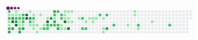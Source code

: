 
<svg viewBox="-16 -32 880 192" width="880" height="192" xmlns="http://www.w3.org/2000/svg"><desc>Generated with https://github.com/Platane/snk</desc><style>@keyframes c0{55.7%{fill:var(--c2)}55.72%,to{fill:var(--ce)}}@keyframes c1{.92%{fill:var(--c1)}.94%,to{fill:var(--ce)}}@keyframes c2{56.17%{fill:var(--c2)}56.19%,to{fill:var(--ce)}}@keyframes c3{38.22%{fill:var(--c1)}38.24%,to{fill:var(--ce)}}@keyframes c4{38.45%{fill:var(--c1)}38.47%,to{fill:var(--ce)}}@keyframes c5{56.87%{fill:var(--c2)}56.89%,to{fill:var(--ce)}}@keyframes c6{86.94%{fill:var(--c3)}86.96%,to{fill:var(--ce)}}@keyframes c7{1.16%{fill:var(--c1)}1.18%,to{fill:var(--ce)}}@keyframes c8{85.3%{fill:var(--c3)}85.32%,to{fill:var(--ce)}}@keyframes c9{89.27%{fill:var(--c4)}89.29%,to{fill:var(--ce)}}@keyframes ca{86.47%{fill:var(--c3)}86.49%,to{fill:var(--ce)}}@keyframes cb{2.09%{fill:var(--c1)}2.11%,to{fill:var(--ce)}}@keyframes cc{1.39%{fill:var(--c1)}1.41%,to{fill:var(--ce)}}@keyframes cd{54.77%{fill:var(--c2)}54.79%,to{fill:var(--ce)}}@keyframes ce{84.84%{fill:var(--c3)}84.86%,to{fill:var(--ce)}}@keyframes cf{88.8%{fill:var(--c4)}88.82%,to{fill:var(--ce)}}@keyframes cg{1.62%{fill:var(--c1)}1.64%,to{fill:var(--ce)}}@keyframes ch{54.54%{fill:var(--c2)}54.56%,to{fill:var(--ce)}}@keyframes ci{42.18%{fill:var(--c1)}42.2%,to{fill:var(--ce)}}@keyframes cj{41.95%{fill:var(--c1)}41.97%,to{fill:var(--ce)}}@keyframes ck{58.96%{fill:var(--c2)}58.98%,to{fill:var(--ce)}}@keyframes cl{87.64%{fill:var(--c3)}87.66%,to{fill:var(--ce)}}@keyframes cm{54.07%{fill:var(--c2)}54.09%,to{fill:var(--ce)}}@keyframes cn{53.84%{fill:var(--c2)}53.86%,to{fill:var(--ce)}}@keyframes co{42.41%{fill:var(--c2)}42.43%,to{fill:var(--ce)}}@keyframes cp{41.71%{fill:var(--c1)}41.73%,to{fill:var(--ce)}}@keyframes cq{88.1%{fill:var(--c3)}88.12%,to{fill:var(--ce)}}@keyframes cr{90.67%{fill:var(--c4)}90.69%,to{fill:var(--ce)}}@keyframes cs{90.43%{fill:var(--c4)}90.45%,to{fill:var(--ce)}}@keyframes ct{3.49%{fill:var(--c1)}3.51%,to{fill:var(--ce)}}@keyframes cu{83.67%{fill:var(--c3)}83.69%,to{fill:var(--ce)}}@keyframes cv{53.14%{fill:var(--c2)}53.16%,to{fill:var(--ce)}}@keyframes cw{8.61%{fill:var(--c1)}8.63%,to{fill:var(--ce)}}@keyframes cx{3.95%{fill:var(--c1)}3.97%,to{fill:var(--ce)}}@keyframes cy{52.67%{fill:var(--c2)}52.69%,to{fill:var(--ce)}}@keyframes cz{6.75%{fill:var(--c1)}6.77%,to{fill:var(--ce)}}@keyframes c10{6.52%{fill:var(--c1)}6.54%,to{fill:var(--ce)}}@keyframes c11{8.15%{fill:var(--c1)}8.17%,to{fill:var(--ce)}}@keyframes c12{6.28%{fill:var(--c1)}6.3%,to{fill:var(--ce)}}@keyframes c13{9.55%{fill:var(--c1)}9.57%,to{fill:var(--ce)}}@keyframes c14{4.42%{fill:var(--c1)}4.44%,to{fill:var(--ce)}}@keyframes c15{7.68%{fill:var(--c1)}7.7%,to{fill:var(--ce)}}@keyframes c16{5.82%{fill:var(--c1)}5.84%,to{fill:var(--ce)}}@keyframes c17{51.27%{fill:var(--c2)}51.29%,to{fill:var(--ce)}}@keyframes c18{5.12%{fill:var(--c1)}5.14%,to{fill:var(--ce)}}@keyframes c19{92.53%{fill:var(--c4)}92.55%,to{fill:var(--ce)}}@keyframes c1a{50.81%{fill:var(--c2)}50.83%,to{fill:var(--ce)}}@keyframes c1b{51.04%{fill:var(--c2)}51.06%,to{fill:var(--ce)}}@keyframes c1c{80.88%{fill:var(--c3)}80.9%,to{fill:var(--ce)}}@keyframes c1d{50.57%{fill:var(--c2)}50.59%,to{fill:var(--ce)}}@keyframes c1e{81.58%{fill:var(--c3)}81.6%,to{fill:var(--ce)}}@keyframes c1f{47.31%{fill:var(--c2)}47.33%,to{fill:var(--ce)}}@keyframes c1g{47.08%{fill:var(--c1)}47.1%,to{fill:var(--ce)}}@keyframes c1h{80.41%{fill:var(--c3)}80.43%,to{fill:var(--ce)}}@keyframes c1i{50.34%{fill:var(--c2)}50.36%,to{fill:var(--ce)}}@keyframes c1j{48.71%{fill:var(--c2)}48.73%,to{fill:var(--ce)}}@keyframes c1k{50.11%{fill:var(--c2)}50.13%,to{fill:var(--ce)}}@keyframes c1l{79.71%{fill:var(--c3)}79.73%,to{fill:var(--ce)}}@keyframes c1m{47.78%{fill:var(--c2)}47.8%,to{fill:var(--ce)}}@keyframes c1n{48.01%{fill:var(--c2)}48.03%,to{fill:var(--ce)}}@keyframes c1o{12.11%{fill:var(--c1)}12.13%,to{fill:var(--ce)}}@keyframes c1p{11.41%{fill:var(--c1)}11.43%,to{fill:var(--ce)}}@keyframes c1q{14.68%{fill:var(--c1)}14.7%,to{fill:var(--ce)}}@keyframes c1r{14.44%{fill:var(--c1)}14.46%,to{fill:var(--ce)}}@keyframes c1s{14.21%{fill:var(--c1)}14.23%,to{fill:var(--ce)}}@keyframes c1t{93.7%{fill:var(--c4)}93.72%,to{fill:var(--ce)}}@keyframes c1u{11.65%{fill:var(--c1)}11.67%,to{fill:var(--ce)}}@keyframes c1v{14.91%{fill:var(--c1)}14.93%,to{fill:var(--ce)}}@keyframes c1w{13.98%{fill:var(--c1)}14%,to{fill:var(--ce)}}@keyframes c1x{13.28%{fill:var(--c1)}13.3%,to{fill:var(--ce)}}@keyframes c1y{94.4%{fill:var(--c4)}94.42%,to{fill:var(--ce)}}@keyframes c1z{15.14%{fill:var(--c1)}15.16%,to{fill:var(--ce)}}@keyframes c20{13.51%{fill:var(--c1)}13.53%,to{fill:var(--ce)}}@keyframes c21{16.07%{fill:var(--c1)}16.09%,to{fill:var(--ce)}}@keyframes c22{64.79%{fill:var(--c2)}64.81%,to{fill:var(--ce)}}@keyframes c23{63.63%{fill:var(--c2)}63.65%,to{fill:var(--ce)}}@keyframes c24{16.77%{fill:var(--c1)}16.79%,to{fill:var(--ce)}}@keyframes c25{63.86%{fill:var(--c2)}63.88%,to{fill:var(--ce)}}@keyframes c26{20.97%{fill:var(--c1)}20.99%,to{fill:var(--ce)}}@keyframes c27{17.47%{fill:var(--c1)}17.49%,to{fill:var(--ce)}}@keyframes c28{17.24%{fill:var(--c1)}17.26%,to{fill:var(--ce)}}@keyframes c29{17.71%{fill:var(--c1)}17.73%,to{fill:var(--ce)}}@keyframes c2a{66.19%{fill:var(--c2)}66.21%,to{fill:var(--ce)}}@keyframes c2b{18.17%{fill:var(--c1)}18.19%,to{fill:var(--ce)}}@keyframes c2c{18.87%{fill:var(--c1)}18.89%,to{fill:var(--ce)}}@keyframes c2d{19.1%{fill:var(--c1)}19.12%,to{fill:var(--ce)}}@keyframes c2e{66.66%{fill:var(--c2)}66.68%,to{fill:var(--ce)}}@keyframes c2f{75.98%{fill:var(--c3)}76%,to{fill:var(--ce)}}@keyframes c2g{67.82%{fill:var(--c2)}67.84%,to{fill:var(--ce)}}@keyframes c2h{24%{fill:var(--c1)}24.02%,to{fill:var(--ce)}}@keyframes c2i{28.2%{fill:var(--c1)}28.22%,to{fill:var(--ce)}}@keyframes c2j{27.96%{fill:var(--c1)}27.98%,to{fill:var(--ce)}}@keyframes c2k{69.45%{fill:var(--c2)}69.47%,to{fill:var(--ce)}}@keyframes c2l{24.93%{fill:var(--c1)}24.95%,to{fill:var(--ce)}}@keyframes c2m{26.33%{fill:var(--c1)}26.35%,to{fill:var(--ce)}}@keyframes c2n{71.55%{fill:var(--c2)}71.57%,to{fill:var(--ce)}}@keyframes u0{.92%{transform:scale(0,1)}.94%,1.16%{transform:scale(.02,1)}1.18%,1.39%{transform:scale(.04,1)}1.41%,1.62%{transform:scale(.06,1)}1.64%,2.09%{transform:scale(.09,1)}2.11%,3.49%{transform:scale(.11,1)}3.51%,3.95%{transform:scale(.13,1)}3.97%,4.42%{transform:scale(.15,1)}4.44%,5.12%{transform:scale(.17,1)}5.14%,5.82%{transform:scale(.19,1)}5.84%,6.28%{transform:scale(.21,1)}6.3%,6.52%{transform:scale(.23,1)}6.54%,6.75%{transform:scale(.26,1)}6.77%,7.68%{transform:scale(.28,1)}7.7%,8.15%{transform:scale(.3,1)}8.17%,8.61%{transform:scale(.32,1)}8.63%,9.55%{transform:scale(.34,1)}11.41%,9.57%{transform:scale(.36,1)}11.43%,11.65%{transform:scale(.38,1)}11.67%,12.11%{transform:scale(.4,1)}12.13%,13.28%{transform:scale(.43,1)}13.3%,13.51%{transform:scale(.45,1)}13.53%,13.98%{transform:scale(.47,1)}14%,14.21%{transform:scale(.49,1)}14.23%,14.44%{transform:scale(.51,1)}14.46%,14.68%{transform:scale(.53,1)}14.7%,14.91%{transform:scale(.55,1)}14.93%,15.14%{transform:scale(.57,1)}15.16%,16.07%{transform:scale(.6,1)}16.09%,16.77%{transform:scale(.62,1)}16.79%,17.24%{transform:scale(.64,1)}17.26%,17.47%{transform:scale(.66,1)}17.49%,17.71%{transform:scale(.68,1)}17.73%,18.17%{transform:scale(.7,1)}18.19%,18.87%{transform:scale(.72,1)}18.89%,19.1%{transform:scale(.74,1)}19.12%,20.97%{transform:scale(.77,1)}20.99%,24%{transform:scale(.79,1)}24.02%,24.93%{transform:scale(.81,1)}24.95%,26.33%{transform:scale(.83,1)}26.35%,27.96%{transform:scale(.85,1)}27.98%,28.2%{transform:scale(.87,1)}28.22%,38.22%{transform:scale(.89,1)}38.24%,38.45%{transform:scale(.91,1)}38.47%,41.71%{transform:scale(.94,1)}41.73%,41.95%{transform:scale(.96,1)}41.97%,42.18%{transform:scale(.98,1)}42.2%,to{transform:scale(1,1)}}@keyframes u1{42.41%{transform:scale(0,1)}42.43%,to{transform:scale(1,1)}}@keyframes u2{47.08%{transform:scale(0,1)}47.1%,to{transform:scale(1,1)}}@keyframes u3{47.31%{transform:scale(0,1)}47.33%,47.78%{transform:scale(.04,1)}47.8%,48.01%{transform:scale(.07,1)}48.03%,48.71%{transform:scale(.11,1)}48.73%,50.11%{transform:scale(.14,1)}50.13%,50.34%{transform:scale(.18,1)}50.36%,50.57%{transform:scale(.21,1)}50.59%,50.81%{transform:scale(.25,1)}50.83%,51.04%{transform:scale(.29,1)}51.06%,51.27%{transform:scale(.32,1)}51.29%,52.67%{transform:scale(.36,1)}52.69%,53.14%{transform:scale(.39,1)}53.16%,53.84%{transform:scale(.43,1)}53.86%,54.07%{transform:scale(.46,1)}54.09%,54.54%{transform:scale(.5,1)}54.56%,54.77%{transform:scale(.54,1)}54.79%,55.7%{transform:scale(.57,1)}55.72%,56.17%{transform:scale(.61,1)}56.19%,56.87%{transform:scale(.64,1)}56.89%,58.96%{transform:scale(.68,1)}58.98%,63.63%{transform:scale(.71,1)}63.65%,63.86%{transform:scale(.75,1)}63.88%,64.79%{transform:scale(.79,1)}64.81%,66.19%{transform:scale(.82,1)}66.21%,66.66%{transform:scale(.86,1)}66.68%,67.82%{transform:scale(.89,1)}67.84%,69.45%{transform:scale(.93,1)}69.47%,71.55%{transform:scale(.96,1)}71.57%,to{transform:scale(1,1)}}@keyframes u4{75.98%{transform:scale(0,1)}76%,79.71%{transform:scale(.08,1)}79.73%,80.41%{transform:scale(.17,1)}80.43%,80.88%{transform:scale(.25,1)}80.9%,81.58%{transform:scale(.33,1)}81.6%,83.67%{transform:scale(.42,1)}83.69%,84.84%{transform:scale(.5,1)}84.86%,85.3%{transform:scale(.58,1)}85.32%,86.47%{transform:scale(.67,1)}86.49%,86.94%{transform:scale(.75,1)}86.96%,87.64%{transform:scale(.83,1)}87.66%,88.1%{transform:scale(.92,1)}88.12%,to{transform:scale(1,1)}}@keyframes u5{88.8%{transform:scale(0,1)}88.82%,89.27%{transform:scale(.14,1)}89.29%,90.43%{transform:scale(.29,1)}90.45%,90.67%{transform:scale(.43,1)}90.69%,92.53%{transform:scale(.57,1)}92.55%,93.7%{transform:scale(.71,1)}93.72%,94.4%{transform:scale(.86,1)}94.42%,to{transform:scale(1,1)}}@keyframes s0{0%,99.77%{transform:translate(0,-16px)}.23%,37.06%{transform:translate(-16px,-16px)}.7%{transform:translate(-16px,16px)}1.63%,54.31%,98.6%{transform:translate(48px,16px)}1.86%{transform:translate(48px,0)}2.1%,55.24%{transform:translate(32px,0)}2.33%{transform:translate(32px,-16px)}3.26%{transform:translate(96px,-16px)}3.5%,83.22%{transform:translate(96px,0)}3.73%{transform:translate(112px,0)}3.96%{transform:translate(112px,16px)}4.9%,92.07%{transform:translate(176px,16px)}5.13%{transform:translate(176px,32px)}5.36%,51.98%{transform:translate(160px,32px)}5.83%{transform:translate(160px,64px)}6.53%,8.39%{transform:translate(112px,64px)}52.91%,6.76%{transform:translate(112px,48px)}7.23%{transform:translate(144px,48px)}7.69%{transform:translate(144px,80px)}43.59%,8.16%{transform:translate(112px,80px)}43.12%,8.62%{transform:translate(96px,64px)}43.36%,8.86%{transform:translate(96px,80px)}9.32%,96.5%{transform:translate(128px,80px)}9.56%{transform:translate(128px,96px)}11.19%,45.69%{transform:translate(240px,96px)}11.42%,12.35%{transform:translate(240px,80px)}11.66%,12.59%{transform:translate(256px,80px)}11.89%,12.82%{transform:translate(256px,64px)}12.12%{transform:translate(240px,64px)}13.05%{transform:translate(272px,64px)}13.29%,93.94%{transform:translate(272px,48px)}13.52%{transform:translate(288px,48px)}13.75%{transform:translate(288px,32px)}14.22%{transform:translate(256px,32px)}14.69%{transform:translate(256px,0)}15.62%{transform:translate(320px,0)}16.32%{transform:translate(320px,48px)}17.25%{transform:translate(384px,48px)}17.48%{transform:translate(384px,32px)}18.18%{transform:translate(432px,32px)}19.11%{transform:translate(432px,96px)}19.35%{transform:translate(416px,96px)}20.28%{transform:translate(416px,32px)}20.98%{transform:translate(368px,32px)}21.21%{transform:translate(368px,48px)}23.78%{transform:translate(544px,48px)}24.01%{transform:translate(544px,64px)}24.48%{transform:translate(576px,64px)}24.71%{transform:translate(576px,80px)}25.87%{transform:translate(656px,80px)}26.81%{transform:translate(656px,16px)}27.97%{transform:translate(576px,16px)}28.44%{transform:translate(576px,-16px)}38%{transform:translate(-16px,48px)}38.23%{transform:translate(0,48px)}38.46%,86.01%{transform:translate(0,64px)}38.69%{transform:translate(-16px,64px)}39.39%,57.58%{transform:translate(-16px,112px)}40.56%{transform:translate(64px,112px)}40.79%,87.88%{transform:translate(64px,96px)}41.03%{transform:translate(80px,96px)}41.49%{transform:translate(80px,64px)}41.96%,59.21%{transform:translate(48px,64px)}42.19%{transform:translate(48px,48px)}42.42%,53.61%{transform:translate(64px,48px)}42.66%,88.34%{transform:translate(64px,64px)}43.82%{transform:translate(112px,96px)}46.39%{transform:translate(240px,48px)}46.62%{transform:translate(224px,48px)}46.85%,48.25%{transform:translate(224px,32px)}47.09%,80.65%{transform:translate(208px,32px)}47.32%,81.35%{transform:translate(208px,16px)}47.79%,49.18%{transform:translate(240px,16px)}48.02%{transform:translate(240px,32px)}48.72%{transform:translate(224px,0)}48.95%{transform:translate(240px,0)}49.42%{transform:translate(224px,16px)}50.12%,79.49%{transform:translate(224px,64px)}50.82%{transform:translate(176px,64px)}51.05%{transform:translate(176px,80px)}51.28%{transform:translate(160px,80px)}52.68%{transform:translate(112px,32px)}54.08%{transform:translate(64px,16px)}54.55%{transform:translate(48px,32px)}54.78%,85.08%{transform:translate(32px,32px)}55.71%{transform:translate(0,0)}56.88%,86.71%{transform:translate(0,80px)}57.11%{transform:translate(-16px,80px)}58.28%{transform:translate(32px,112px)}58.74%{transform:translate(32px,80px)}58.97%{transform:translate(48px,80px)}63.4%{transform:translate(336px,64px)}63.64%{transform:translate(336px,80px)}63.87%{transform:translate(352px,80px)}64.57%{transform:translate(352px,32px)}64.8%{transform:translate(336px,32px)}65.03%{transform:translate(336px,16px)}67.13%{transform:translate(480px,16px)}67.83%{transform:translate(480px,64px)}71.56%{transform:translate(736px,64px)}71.79%{transform:translate(736px,80px)}75.99%{transform:translate(448px,80px)}76.22%{transform:translate(448px,64px)}79.72%{transform:translate(224px,80px)}79.95%{transform:translate(208px,80px)}80.89%{transform:translate(192px,32px)}81.12%{transform:translate(192px,16px)}81.59%{transform:translate(208px,0)}83.92%{transform:translate(96px,48px)}84.85%,89.04%{transform:translate(32px,48px)}85.55%{transform:translate(0,32px)}86.25%{transform:translate(16px,64px)}86.48%{transform:translate(16px,80px)}86.95%{transform:translate(0,96px)}88.81%{transform:translate(32px,64px)}89.28%{transform:translate(16px,48px)}89.51%{transform:translate(16px,32px)}90.44%{transform:translate(80px,32px)}90.68%{transform:translate(80px,16px)}92.54%{transform:translate(176px,48px)}94.41%{transform:translate(272px,80px)}97.2%{transform:translate(128px,32px)}97.67%{transform:translate(96px,32px)}97.9%{transform:translate(96px,16px)}99.07%{transform:translate(48px,-16px)}}@keyframes s1{0%,99.77%{transform:translate(16px,-16px)}.47%,37.3%{transform:translate(-16px,-16px)}.93%{transform:translate(-16px,16px)}1.86%,54.55%,98.83%{transform:translate(48px,16px)}2.1%{transform:translate(48px,0)}2.33%,55.48%{transform:translate(32px,0)}2.56%{transform:translate(32px,-16px)}3.5%{transform:translate(96px,-16px)}3.73%,83.45%{transform:translate(96px,0)}3.96%{transform:translate(112px,0)}4.2%{transform:translate(112px,16px)}5.13%,92.31%{transform:translate(176px,16px)}5.36%{transform:translate(176px,32px)}5.59%,52.21%{transform:translate(160px,32px)}6.06%{transform:translate(160px,64px)}6.76%,8.62%{transform:translate(112px,64px)}53.15%,6.99%{transform:translate(112px,48px)}7.46%{transform:translate(144px,48px)}7.93%{transform:translate(144px,80px)}43.82%,8.39%{transform:translate(112px,80px)}43.36%,8.86%{transform:translate(96px,64px)}43.59%,9.09%{transform:translate(96px,80px)}9.56%,96.74%{transform:translate(128px,80px)}9.79%{transform:translate(128px,96px)}11.42%,45.92%{transform:translate(240px,96px)}11.66%,12.59%{transform:translate(240px,80px)}11.89%,12.82%{transform:translate(256px,80px)}12.12%,13.05%{transform:translate(256px,64px)}12.35%{transform:translate(240px,64px)}13.29%{transform:translate(272px,64px)}13.52%,94.17%{transform:translate(272px,48px)}13.75%{transform:translate(288px,48px)}13.99%{transform:translate(288px,32px)}14.45%{transform:translate(256px,32px)}14.92%{transform:translate(256px,0)}15.85%{transform:translate(320px,0)}16.55%{transform:translate(320px,48px)}17.48%{transform:translate(384px,48px)}17.72%{transform:translate(384px,32px)}18.41%{transform:translate(432px,32px)}19.35%{transform:translate(432px,96px)}19.58%{transform:translate(416px,96px)}20.51%{transform:translate(416px,32px)}21.21%{transform:translate(368px,32px)}21.45%{transform:translate(368px,48px)}24.01%{transform:translate(544px,48px)}24.24%{transform:translate(544px,64px)}24.71%{transform:translate(576px,64px)}24.94%{transform:translate(576px,80px)}26.11%{transform:translate(656px,80px)}27.04%{transform:translate(656px,16px)}28.21%{transform:translate(576px,16px)}28.67%{transform:translate(576px,-16px)}38.23%{transform:translate(-16px,48px)}38.46%{transform:translate(0,48px)}38.69%,86.25%{transform:translate(0,64px)}38.93%{transform:translate(-16px,64px)}39.63%,57.81%{transform:translate(-16px,112px)}40.79%{transform:translate(64px,112px)}41.03%,88.11%{transform:translate(64px,96px)}41.26%{transform:translate(80px,96px)}41.72%{transform:translate(80px,64px)}42.19%,59.44%{transform:translate(48px,64px)}42.42%{transform:translate(48px,48px)}42.66%,53.85%{transform:translate(64px,48px)}42.89%,88.58%{transform:translate(64px,64px)}44.06%{transform:translate(112px,96px)}46.62%{transform:translate(240px,48px)}46.85%{transform:translate(224px,48px)}47.09%,48.48%{transform:translate(224px,32px)}47.32%,80.89%{transform:translate(208px,32px)}47.55%,81.59%{transform:translate(208px,16px)}48.02%,49.42%{transform:translate(240px,16px)}48.25%{transform:translate(240px,32px)}48.95%{transform:translate(224px,0)}49.18%{transform:translate(240px,0)}49.65%{transform:translate(224px,16px)}50.35%,79.72%{transform:translate(224px,64px)}51.05%{transform:translate(176px,64px)}51.28%{transform:translate(176px,80px)}51.52%{transform:translate(160px,80px)}52.91%{transform:translate(112px,32px)}54.31%{transform:translate(64px,16px)}54.78%{transform:translate(48px,32px)}55.01%,85.31%{transform:translate(32px,32px)}55.94%{transform:translate(0,0)}57.11%,86.95%{transform:translate(0,80px)}57.34%{transform:translate(-16px,80px)}58.51%{transform:translate(32px,112px)}58.97%{transform:translate(32px,80px)}59.21%{transform:translate(48px,80px)}63.64%{transform:translate(336px,64px)}63.87%{transform:translate(336px,80px)}64.1%{transform:translate(352px,80px)}64.8%{transform:translate(352px,32px)}65.03%{transform:translate(336px,32px)}65.27%{transform:translate(336px,16px)}67.37%{transform:translate(480px,16px)}68.07%{transform:translate(480px,64px)}71.79%{transform:translate(736px,64px)}72.03%{transform:translate(736px,80px)}76.22%{transform:translate(448px,80px)}76.46%{transform:translate(448px,64px)}79.95%{transform:translate(224px,80px)}80.19%{transform:translate(208px,80px)}81.12%{transform:translate(192px,32px)}81.35%{transform:translate(192px,16px)}81.82%{transform:translate(208px,0)}84.15%{transform:translate(96px,48px)}85.08%,89.28%{transform:translate(32px,48px)}85.78%{transform:translate(0,32px)}86.48%{transform:translate(16px,64px)}86.71%{transform:translate(16px,80px)}87.18%{transform:translate(0,96px)}89.04%{transform:translate(32px,64px)}89.51%{transform:translate(16px,48px)}89.74%{transform:translate(16px,32px)}90.68%{transform:translate(80px,32px)}90.91%{transform:translate(80px,16px)}92.77%{transform:translate(176px,48px)}94.64%{transform:translate(272px,80px)}97.44%{transform:translate(128px,32px)}97.9%{transform:translate(96px,32px)}98.14%{transform:translate(96px,16px)}99.3%{transform:translate(48px,-16px)}}@keyframes s2{0%,2.8%,99.77%{transform:translate(32px,-16px)}.7%,37.53%{transform:translate(-16px,-16px)}1.17%{transform:translate(-16px,16px)}2.1%,54.78%,99.07%{transform:translate(48px,16px)}2.33%{transform:translate(48px,0)}2.56%,55.71%{transform:translate(32px,0)}3.73%{transform:translate(96px,-16px)}3.96%,83.68%{transform:translate(96px,0)}4.2%{transform:translate(112px,0)}4.43%{transform:translate(112px,16px)}5.36%,92.54%{transform:translate(176px,16px)}5.59%{transform:translate(176px,32px)}5.83%,52.45%{transform:translate(160px,32px)}6.29%{transform:translate(160px,64px)}6.99%,8.86%{transform:translate(112px,64px)}53.38%,7.23%{transform:translate(112px,48px)}7.69%{transform:translate(144px,48px)}8.16%{transform:translate(144px,80px)}44.06%,8.62%{transform:translate(112px,80px)}43.59%,9.09%{transform:translate(96px,64px)}43.82%,9.32%{transform:translate(96px,80px)}9.79%,96.97%{transform:translate(128px,80px)}10.02%{transform:translate(128px,96px)}11.66%,46.15%{transform:translate(240px,96px)}11.89%,12.82%{transform:translate(240px,80px)}12.12%,13.05%{transform:translate(256px,80px)}12.35%,13.29%{transform:translate(256px,64px)}12.59%{transform:translate(240px,64px)}13.52%{transform:translate(272px,64px)}13.75%,94.41%{transform:translate(272px,48px)}13.99%{transform:translate(288px,48px)}14.22%{transform:translate(288px,32px)}14.69%{transform:translate(256px,32px)}15.15%{transform:translate(256px,0)}16.08%{transform:translate(320px,0)}16.78%{transform:translate(320px,48px)}17.72%{transform:translate(384px,48px)}17.95%{transform:translate(384px,32px)}18.65%{transform:translate(432px,32px)}19.58%{transform:translate(432px,96px)}19.81%{transform:translate(416px,96px)}20.75%{transform:translate(416px,32px)}21.45%{transform:translate(368px,32px)}21.68%{transform:translate(368px,48px)}24.24%{transform:translate(544px,48px)}24.48%{transform:translate(544px,64px)}24.94%{transform:translate(576px,64px)}25.17%{transform:translate(576px,80px)}26.34%{transform:translate(656px,80px)}27.27%{transform:translate(656px,16px)}28.44%{transform:translate(576px,16px)}28.9%{transform:translate(576px,-16px)}38.46%{transform:translate(-16px,48px)}38.69%{transform:translate(0,48px)}38.93%,86.48%{transform:translate(0,64px)}39.16%{transform:translate(-16px,64px)}39.86%,58.04%{transform:translate(-16px,112px)}41.03%{transform:translate(64px,112px)}41.26%,88.34%{transform:translate(64px,96px)}41.49%{transform:translate(80px,96px)}41.96%{transform:translate(80px,64px)}42.42%,59.67%{transform:translate(48px,64px)}42.66%{transform:translate(48px,48px)}42.89%,54.08%{transform:translate(64px,48px)}43.12%,88.81%{transform:translate(64px,64px)}44.29%{transform:translate(112px,96px)}46.85%{transform:translate(240px,48px)}47.09%{transform:translate(224px,48px)}47.32%,48.72%{transform:translate(224px,32px)}47.55%,81.12%{transform:translate(208px,32px)}47.79%,81.82%{transform:translate(208px,16px)}48.25%,49.65%{transform:translate(240px,16px)}48.48%{transform:translate(240px,32px)}49.18%{transform:translate(224px,0)}49.42%{transform:translate(240px,0)}49.88%{transform:translate(224px,16px)}50.58%,79.95%{transform:translate(224px,64px)}51.28%{transform:translate(176px,64px)}51.52%{transform:translate(176px,80px)}51.75%{transform:translate(160px,80px)}53.15%{transform:translate(112px,32px)}54.55%{transform:translate(64px,16px)}55.01%{transform:translate(48px,32px)}55.24%,85.55%{transform:translate(32px,32px)}56.18%{transform:translate(0,0)}57.34%,87.18%{transform:translate(0,80px)}57.58%{transform:translate(-16px,80px)}58.74%{transform:translate(32px,112px)}59.21%{transform:translate(32px,80px)}59.44%{transform:translate(48px,80px)}63.87%{transform:translate(336px,64px)}64.1%{transform:translate(336px,80px)}64.34%{transform:translate(352px,80px)}65.03%{transform:translate(352px,32px)}65.27%{transform:translate(336px,32px)}65.5%{transform:translate(336px,16px)}67.6%{transform:translate(480px,16px)}68.3%{transform:translate(480px,64px)}72.03%{transform:translate(736px,64px)}72.26%{transform:translate(736px,80px)}76.46%{transform:translate(448px,80px)}76.69%{transform:translate(448px,64px)}80.19%{transform:translate(224px,80px)}80.42%{transform:translate(208px,80px)}81.35%{transform:translate(192px,32px)}81.59%{transform:translate(192px,16px)}82.05%{transform:translate(208px,0)}84.38%{transform:translate(96px,48px)}85.31%,89.51%{transform:translate(32px,48px)}86.01%{transform:translate(0,32px)}86.71%{transform:translate(16px,64px)}86.95%{transform:translate(16px,80px)}87.41%{transform:translate(0,96px)}89.28%{transform:translate(32px,64px)}89.74%{transform:translate(16px,48px)}89.98%{transform:translate(16px,32px)}90.91%{transform:translate(80px,32px)}91.14%{transform:translate(80px,16px)}93.01%{transform:translate(176px,48px)}94.87%{transform:translate(272px,80px)}97.67%{transform:translate(128px,32px)}98.14%{transform:translate(96px,32px)}98.37%{transform:translate(96px,16px)}99.53%{transform:translate(48px,-16px)}}@keyframes s3{0%,99.77%{transform:translate(48px,-16px)}.93%,37.76%{transform:translate(-16px,-16px)}1.4%{transform:translate(-16px,16px)}2.33%,55.01%,99.3%{transform:translate(48px,16px)}2.56%{transform:translate(48px,0)}2.8%,55.94%{transform:translate(32px,0)}3.03%{transform:translate(32px,-16px)}3.96%{transform:translate(96px,-16px)}4.2%,83.92%{transform:translate(96px,0)}4.43%{transform:translate(112px,0)}4.66%{transform:translate(112px,16px)}5.59%,92.77%{transform:translate(176px,16px)}5.83%{transform:translate(176px,32px)}52.68%,6.06%{transform:translate(160px,32px)}6.53%{transform:translate(160px,64px)}7.23%,9.09%{transform:translate(112px,64px)}53.61%,7.46%{transform:translate(112px,48px)}7.93%{transform:translate(144px,48px)}8.39%{transform:translate(144px,80px)}44.29%,8.86%{transform:translate(112px,80px)}43.82%,9.32%{transform:translate(96px,64px)}44.06%,9.56%{transform:translate(96px,80px)}10.02%,97.2%{transform:translate(128px,80px)}10.26%{transform:translate(128px,96px)}11.89%,46.39%{transform:translate(240px,96px)}12.12%,13.05%{transform:translate(240px,80px)}12.35%,13.29%{transform:translate(256px,80px)}12.59%,13.52%{transform:translate(256px,64px)}12.82%{transform:translate(240px,64px)}13.75%{transform:translate(272px,64px)}13.99%,94.64%{transform:translate(272px,48px)}14.22%{transform:translate(288px,48px)}14.45%{transform:translate(288px,32px)}14.92%{transform:translate(256px,32px)}15.38%{transform:translate(256px,0)}16.32%{transform:translate(320px,0)}17.02%{transform:translate(320px,48px)}17.95%{transform:translate(384px,48px)}18.18%{transform:translate(384px,32px)}18.88%{transform:translate(432px,32px)}19.81%{transform:translate(432px,96px)}20.05%{transform:translate(416px,96px)}20.98%{transform:translate(416px,32px)}21.68%{transform:translate(368px,32px)}21.91%{transform:translate(368px,48px)}24.48%{transform:translate(544px,48px)}24.71%{transform:translate(544px,64px)}25.17%{transform:translate(576px,64px)}25.41%{transform:translate(576px,80px)}26.57%{transform:translate(656px,80px)}27.51%{transform:translate(656px,16px)}28.67%{transform:translate(576px,16px)}29.14%{transform:translate(576px,-16px)}38.69%{transform:translate(-16px,48px)}38.93%{transform:translate(0,48px)}39.16%,86.71%{transform:translate(0,64px)}39.39%{transform:translate(-16px,64px)}40.09%,58.28%{transform:translate(-16px,112px)}41.26%{transform:translate(64px,112px)}41.49%,88.58%{transform:translate(64px,96px)}41.72%{transform:translate(80px,96px)}42.19%{transform:translate(80px,64px)}42.66%,59.91%{transform:translate(48px,64px)}42.89%{transform:translate(48px,48px)}43.12%,54.31%{transform:translate(64px,48px)}43.36%,89.04%{transform:translate(64px,64px)}44.52%{transform:translate(112px,96px)}47.09%{transform:translate(240px,48px)}47.32%{transform:translate(224px,48px)}47.55%,48.95%{transform:translate(224px,32px)}47.79%,81.35%{transform:translate(208px,32px)}48.02%,82.05%{transform:translate(208px,16px)}48.48%,49.88%{transform:translate(240px,16px)}48.72%{transform:translate(240px,32px)}49.42%{transform:translate(224px,0)}49.65%{transform:translate(240px,0)}50.12%{transform:translate(224px,16px)}50.82%,80.19%{transform:translate(224px,64px)}51.52%{transform:translate(176px,64px)}51.75%{transform:translate(176px,80px)}51.98%{transform:translate(160px,80px)}53.38%{transform:translate(112px,32px)}54.78%{transform:translate(64px,16px)}55.24%{transform:translate(48px,32px)}55.48%,85.78%{transform:translate(32px,32px)}56.41%{transform:translate(0,0)}57.58%,87.41%{transform:translate(0,80px)}57.81%{transform:translate(-16px,80px)}58.97%{transform:translate(32px,112px)}59.44%{transform:translate(32px,80px)}59.67%{transform:translate(48px,80px)}64.1%{transform:translate(336px,64px)}64.34%{transform:translate(336px,80px)}64.57%{transform:translate(352px,80px)}65.27%{transform:translate(352px,32px)}65.5%{transform:translate(336px,32px)}65.73%{transform:translate(336px,16px)}67.83%{transform:translate(480px,16px)}68.53%{transform:translate(480px,64px)}72.26%{transform:translate(736px,64px)}72.49%{transform:translate(736px,80px)}76.69%{transform:translate(448px,80px)}76.92%{transform:translate(448px,64px)}80.42%{transform:translate(224px,80px)}80.65%{transform:translate(208px,80px)}81.59%{transform:translate(192px,32px)}81.82%{transform:translate(192px,16px)}82.28%{transform:translate(208px,0)}84.62%{transform:translate(96px,48px)}85.55%,89.74%{transform:translate(32px,48px)}86.25%{transform:translate(0,32px)}86.95%{transform:translate(16px,64px)}87.18%{transform:translate(16px,80px)}87.65%{transform:translate(0,96px)}89.51%{transform:translate(32px,64px)}89.98%{transform:translate(16px,48px)}90.21%{transform:translate(16px,32px)}91.14%{transform:translate(80px,32px)}91.38%{transform:translate(80px,16px)}93.24%{transform:translate(176px,48px)}95.1%{transform:translate(272px,80px)}97.9%{transform:translate(128px,32px)}98.37%{transform:translate(96px,32px)}98.6%{transform:translate(96px,16px)}}:root{--cb:#1b1f230a;--cs:purple;--ce:#ebedf0;--c0:#ebedf0;--c1:#9be9a8;--c2:#40c463;--c3:#30a14e;--c4:#216e39}@media (prefers-color-scheme:dark){:root{--cb:#1b1f230a;--cs:purple;--ce:#161b22;--c1:#01311f;--c2:#034525;--c3:#0f6d31;--c4:#00c647}}.c{shape-rendering:geometricPrecision;fill:var(--ce);stroke-width:1px;stroke:var(--cb);animation:none 42900ms linear infinite}.c.c0{fill:var(--c2);animation-name:c0}.c.c1{fill:var(--c1);animation-name:c1}.c.c2{fill:var(--c2);animation-name:c2}.c.c3,.c.c4{fill:var(--c1);animation-name:c3}.c.c4{animation-name:c4}.c.c5{fill:var(--c2);animation-name:c5}.c.c6{fill:var(--c3);animation-name:c6}.c.c7{fill:var(--c1);animation-name:c7}.c.c8{fill:var(--c3);animation-name:c8}.c.c9{fill:var(--c4);animation-name:c9}.c.ca{fill:var(--c3);animation-name:ca}.c.cb,.c.cc{fill:var(--c1);animation-name:cb}.c.cc{animation-name:cc}.c.cd{fill:var(--c2);animation-name:cd}.c.ce{fill:var(--c3);animation-name:ce}.c.cf{fill:var(--c4);animation-name:cf}.c.cg{fill:var(--c1);animation-name:cg}.c.ch{fill:var(--c2);animation-name:ch}.c.ci,.c.cj{fill:var(--c1);animation-name:ci}.c.cj{animation-name:cj}.c.ck{fill:var(--c2);animation-name:ck}.c.cl{fill:var(--c3);animation-name:cl}.c.cm,.c.cn,.c.co{fill:var(--c2);animation-name:cm}.c.cn,.c.co{animation-name:cn}.c.co{animation-name:co}.c.cp{fill:var(--c1);animation-name:cp}.c.cq{fill:var(--c3);animation-name:cq}.c.cr,.c.cs{fill:var(--c4);animation-name:cr}.c.cs{animation-name:cs}.c.ct{fill:var(--c1);animation-name:ct}.c.cu{fill:var(--c3);animation-name:cu}.c.cv{fill:var(--c2);animation-name:cv}.c.cw,.c.cx{fill:var(--c1);animation-name:cw}.c.cx{animation-name:cx}.c.cy{fill:var(--c2);animation-name:cy}.c.c10,.c.cz{fill:var(--c1);animation-name:cz}.c.c10{animation-name:c10}.c.c11,.c.c12,.c.c13{fill:var(--c1);animation-name:c11}.c.c12,.c.c13{animation-name:c12}.c.c13{animation-name:c13}.c.c14,.c.c15,.c.c16{fill:var(--c1);animation-name:c14}.c.c15,.c.c16{animation-name:c15}.c.c16{animation-name:c16}.c.c17{fill:var(--c2);animation-name:c17}.c.c18{fill:var(--c1);animation-name:c18}.c.c19{fill:var(--c4);animation-name:c19}.c.c1a,.c.c1b{fill:var(--c2);animation-name:c1a}.c.c1b{animation-name:c1b}.c.c1c{fill:var(--c3);animation-name:c1c}.c.c1d{fill:var(--c2);animation-name:c1d}.c.c1e{fill:var(--c3);animation-name:c1e}.c.c1f{fill:var(--c2);animation-name:c1f}.c.c1g{fill:var(--c1);animation-name:c1g}.c.c1h{fill:var(--c3);animation-name:c1h}.c.c1i,.c.c1j,.c.c1k{fill:var(--c2);animation-name:c1i}.c.c1j,.c.c1k{animation-name:c1j}.c.c1k{animation-name:c1k}.c.c1l{fill:var(--c3);animation-name:c1l}.c.c1m,.c.c1n{fill:var(--c2);animation-name:c1m}.c.c1n{animation-name:c1n}.c.c1o,.c.c1p{fill:var(--c1);animation-name:c1o}.c.c1p{animation-name:c1p}.c.c1q,.c.c1r,.c.c1s{fill:var(--c1);animation-name:c1q}.c.c1r,.c.c1s{animation-name:c1r}.c.c1s{animation-name:c1s}.c.c1t{fill:var(--c4);animation-name:c1t}.c.c1u{fill:var(--c1);animation-name:c1u}.c.c1v,.c.c1w,.c.c1x{fill:var(--c1);animation-name:c1v}.c.c1w,.c.c1x{animation-name:c1w}.c.c1x{animation-name:c1x}.c.c1y{fill:var(--c4);animation-name:c1y}.c.c1z,.c.c20,.c.c21{fill:var(--c1);animation-name:c1z}.c.c20,.c.c21{animation-name:c20}.c.c21{animation-name:c21}.c.c22,.c.c23{fill:var(--c2);animation-name:c22}.c.c23{animation-name:c23}.c.c24{fill:var(--c1);animation-name:c24}.c.c25{fill:var(--c2);animation-name:c25}.c.c26{fill:var(--c1);animation-name:c26}.c.c27,.c.c28,.c.c29{fill:var(--c1);animation-name:c27}.c.c28,.c.c29{animation-name:c28}.c.c29{animation-name:c29}.c.c2a{fill:var(--c2);animation-name:c2a}.c.c2b,.c.c2c,.c.c2d{fill:var(--c1);animation-name:c2b}.c.c2c,.c.c2d{animation-name:c2c}.c.c2d{animation-name:c2d}.c.c2e{fill:var(--c2);animation-name:c2e}.c.c2f{fill:var(--c3);animation-name:c2f}.c.c2g{fill:var(--c2);animation-name:c2g}.c.c2h,.c.c2i,.c.c2j{fill:var(--c1);animation-name:c2h}.c.c2i,.c.c2j{animation-name:c2i}.c.c2j{animation-name:c2j}.c.c2k{fill:var(--c2);animation-name:c2k}.c.c2l,.c.c2m{fill:var(--c1);animation-name:c2l}.c.c2m{animation-name:c2m}.c.c2n{fill:var(--c2);animation-name:c2n}.s,.u{animation:none linear 42900ms infinite}.u,.u.u0{transform-origin:0 0}.u{transform:scale(0,1)}.u.u0{fill:var(--c1);animation-name:u0}.u.u1{fill:var(--c2);animation-name:u1;transform-origin:415.2px 0}.u.u2{fill:var(--c1);animation-name:u2;transform-origin:424px 0}.u.u3{fill:var(--c2);animation-name:u3;transform-origin:432.8px 0}.u.u4{fill:var(--c3);animation-name:u4;transform-origin:680.2px 0}.u.u5{fill:var(--c4);animation-name:u5;transform-origin:786.2px 0}.s{shape-rendering:geometricPrecision;fill:var(--cs)}.s.s0{transform:translate(0,-16px);animation-name:s0}.s.s1{transform:translate(16px,-16px);animation-name:s1}.s.s2{transform:translate(32px,-16px);animation-name:s2}.s.s3{transform:translate(48px,-16px);animation-name:s3}</style><rect class="c c0" x="2" y="2" rx="2" ry="2" width="12" height="12"/><rect class="c c1" x="2" y="18" rx="2" ry="2" width="12" height="12"/><rect class="c c2" x="2" y="34" rx="2" ry="2" width="12" height="12"/><rect class="c c3" x="2" y="50" rx="2" ry="2" width="12" height="12"/><rect class="c c4" x="2" y="66" rx="2" ry="2" width="12" height="12"/><rect class="c c5" x="2" y="82" rx="2" ry="2" width="12" height="12"/><rect class="c c6" x="2" y="98" rx="2" ry="2" width="12" height="12"/><rect class="c" x="18" y="2" rx="2" ry="2" width="12" height="12"/><rect class="c c7" x="18" y="18" rx="2" ry="2" width="12" height="12"/><rect class="c c8" x="18" y="34" rx="2" ry="2" width="12" height="12"/><rect class="c c9" x="18" y="50" rx="2" ry="2" width="12" height="12"/><rect class="c" x="18" y="66" rx="2" ry="2" width="12" height="12"/><rect class="c ca" x="18" y="82" rx="2" ry="2" width="12" height="12"/><rect class="c" x="18" y="98" rx="2" ry="2" width="12" height="12"/><rect class="c cb" x="34" y="2" rx="2" ry="2" width="12" height="12"/><rect class="c cc" x="34" y="18" rx="2" ry="2" width="12" height="12"/><rect class="c cd" x="34" y="34" rx="2" ry="2" width="12" height="12"/><rect class="c ce" x="34" y="50" rx="2" ry="2" width="12" height="12"/><rect class="c cf" x="34" y="66" rx="2" ry="2" width="12" height="12"/><rect class="c" x="34" y="82" rx="2" ry="2" width="12" height="12"/><rect class="c" x="34" y="98" rx="2" ry="2" width="12" height="12"/><rect class="c" x="50" y="2" rx="2" ry="2" width="12" height="12"/><rect class="c cg" x="50" y="18" rx="2" ry="2" width="12" height="12"/><rect class="c ch" x="50" y="34" rx="2" ry="2" width="12" height="12"/><rect class="c ci" x="50" y="50" rx="2" ry="2" width="12" height="12"/><rect class="c cj" x="50" y="66" rx="2" ry="2" width="12" height="12"/><rect class="c ck" x="50" y="82" rx="2" ry="2" width="12" height="12"/><rect class="c cl" x="50" y="98" rx="2" ry="2" width="12" height="12"/><rect class="c" x="66" y="2" rx="2" ry="2" width="12" height="12"/><rect class="c cm" x="66" y="18" rx="2" ry="2" width="12" height="12"/><rect class="c cn" x="66" y="34" rx="2" ry="2" width="12" height="12"/><rect class="c co" x="66" y="50" rx="2" ry="2" width="12" height="12"/><rect class="c cp" x="66" y="66" rx="2" ry="2" width="12" height="12"/><rect class="c cq" x="66" y="82" rx="2" ry="2" width="12" height="12"/><rect class="c" x="66" y="98" rx="2" ry="2" width="12" height="12"/><rect class="c" x="82" y="2" rx="2" ry="2" width="12" height="12"/><rect class="c cr" x="82" y="18" rx="2" ry="2" width="12" height="12"/><rect class="c cs" x="82" y="34" rx="2" ry="2" width="12" height="12"/><rect class="c" x="82" y="50" rx="2" ry="2" width="12" height="12"/><rect class="c" x="82" y="66" rx="2" ry="2" width="12" height="12"/><rect class="c" x="82" y="82" rx="2" ry="2" width="12" height="12"/><rect class="c" x="82" y="98" rx="2" ry="2" width="12" height="12"/><rect class="c ct" x="98" y="2" rx="2" ry="2" width="12" height="12"/><rect class="c" x="98" y="18" rx="2" ry="2" width="12" height="12"/><rect class="c cu" x="98" y="34" rx="2" ry="2" width="12" height="12"/><rect class="c cv" x="98" y="50" rx="2" ry="2" width="12" height="12"/><rect class="c cw" x="98" y="66" rx="2" ry="2" width="12" height="12"/><rect class="c" x="98" y="82" rx="2" ry="2" width="12" height="12"/><rect class="c" x="98" y="98" rx="2" ry="2" width="12" height="12"/><rect class="c" x="114" y="2" rx="2" ry="2" width="12" height="12"/><rect class="c cx" x="114" y="18" rx="2" ry="2" width="12" height="12"/><rect class="c cy" x="114" y="34" rx="2" ry="2" width="12" height="12"/><rect class="c cz" x="114" y="50" rx="2" ry="2" width="12" height="12"/><rect class="c c10" x="114" y="66" rx="2" ry="2" width="12" height="12"/><rect class="c c11" x="114" y="82" rx="2" ry="2" width="12" height="12"/><rect class="c" x="114" y="98" rx="2" ry="2" width="12" height="12"/><rect class="c" x="130" y="2" rx="2" ry="2" width="12" height="12"/><rect class="c" x="130" y="18" rx="2" ry="2" width="12" height="12"/><rect class="c" x="130" y="34" rx="2" ry="2" width="12" height="12"/><rect class="c" x="130" y="50" rx="2" ry="2" width="12" height="12"/><rect class="c c12" x="130" y="66" rx="2" ry="2" width="12" height="12"/><rect class="c" x="130" y="82" rx="2" ry="2" width="12" height="12"/><rect class="c c13" x="130" y="98" rx="2" ry="2" width="12" height="12"/><rect class="c" x="146" y="2" rx="2" ry="2" width="12" height="12"/><rect class="c c14" x="146" y="18" rx="2" ry="2" width="12" height="12"/><rect class="c" x="146" y="34" rx="2" ry="2" width="12" height="12"/><rect class="c" x="146" y="50" rx="2" ry="2" width="12" height="12"/><rect class="c" x="146" y="66" rx="2" ry="2" width="12" height="12"/><rect class="c c15" x="146" y="82" rx="2" ry="2" width="12" height="12"/><rect class="c" x="146" y="98" rx="2" ry="2" width="12" height="12"/><rect class="c" x="162" y="2" rx="2" ry="2" width="12" height="12"/><rect class="c" x="162" y="18" rx="2" ry="2" width="12" height="12"/><rect class="c" x="162" y="34" rx="2" ry="2" width="12" height="12"/><rect class="c" x="162" y="50" rx="2" ry="2" width="12" height="12"/><rect class="c c16" x="162" y="66" rx="2" ry="2" width="12" height="12"/><rect class="c c17" x="162" y="82" rx="2" ry="2" width="12" height="12"/><rect class="c" x="162" y="98" rx="2" ry="2" width="12" height="12"/><rect class="c" x="178" y="2" rx="2" ry="2" width="12" height="12"/><rect class="c" x="178" y="18" rx="2" ry="2" width="12" height="12"/><rect class="c c18" x="178" y="34" rx="2" ry="2" width="12" height="12"/><rect class="c c19" x="178" y="50" rx="2" ry="2" width="12" height="12"/><rect class="c c1a" x="178" y="66" rx="2" ry="2" width="12" height="12"/><rect class="c c1b" x="178" y="82" rx="2" ry="2" width="12" height="12"/><rect class="c" x="178" y="98" rx="2" ry="2" width="12" height="12"/><rect class="c" x="194" y="2" rx="2" ry="2" width="12" height="12"/><rect class="c" x="194" y="18" rx="2" ry="2" width="12" height="12"/><rect class="c c1c" x="194" y="34" rx="2" ry="2" width="12" height="12"/><rect class="c" x="194" y="50" rx="2" ry="2" width="12" height="12"/><rect class="c c1d" x="194" y="66" rx="2" ry="2" width="12" height="12"/><rect class="c" x="194" y="82" rx="2" ry="2" width="12" height="12"/><rect class="c" x="194" y="98" rx="2" ry="2" width="12" height="12"/><rect class="c c1e" x="210" y="2" rx="2" ry="2" width="12" height="12"/><rect class="c c1f" x="210" y="18" rx="2" ry="2" width="12" height="12"/><rect class="c c1g" x="210" y="34" rx="2" ry="2" width="12" height="12"/><rect class="c c1h" x="210" y="50" rx="2" ry="2" width="12" height="12"/><rect class="c c1i" x="210" y="66" rx="2" ry="2" width="12" height="12"/><rect class="c" x="210" y="82" rx="2" ry="2" width="12" height="12"/><rect class="c" x="210" y="98" rx="2" ry="2" width="12" height="12"/><rect class="c c1j" x="226" y="2" rx="2" ry="2" width="12" height="12"/><rect class="c" x="226" y="18" rx="2" ry="2" width="12" height="12"/><rect class="c" x="226" y="34" rx="2" ry="2" width="12" height="12"/><rect class="c" x="226" y="50" rx="2" ry="2" width="12" height="12"/><rect class="c c1k" x="226" y="66" rx="2" ry="2" width="12" height="12"/><rect class="c c1l" x="226" y="82" rx="2" ry="2" width="12" height="12"/><rect class="c" x="226" y="98" rx="2" ry="2" width="12" height="12"/><rect class="c" x="242" y="2" rx="2" ry="2" width="12" height="12"/><rect class="c c1m" x="242" y="18" rx="2" ry="2" width="12" height="12"/><rect class="c c1n" x="242" y="34" rx="2" ry="2" width="12" height="12"/><rect class="c" x="242" y="50" rx="2" ry="2" width="12" height="12"/><rect class="c c1o" x="242" y="66" rx="2" ry="2" width="12" height="12"/><rect class="c c1p" x="242" y="82" rx="2" ry="2" width="12" height="12"/><rect class="c" x="242" y="98" rx="2" ry="2" width="12" height="12"/><rect class="c c1q" x="258" y="2" rx="2" ry="2" width="12" height="12"/><rect class="c c1r" x="258" y="18" rx="2" ry="2" width="12" height="12"/><rect class="c c1s" x="258" y="34" rx="2" ry="2" width="12" height="12"/><rect class="c c1t" x="258" y="50" rx="2" ry="2" width="12" height="12"/><rect class="c" x="258" y="66" rx="2" ry="2" width="12" height="12"/><rect class="c c1u" x="258" y="82" rx="2" ry="2" width="12" height="12"/><rect class="c" x="258" y="98" rx="2" ry="2" width="12" height="12"/><rect class="c c1v" x="274" y="2" rx="2" ry="2" width="12" height="12"/><rect class="c" x="274" y="18" rx="2" ry="2" width="12" height="12"/><rect class="c c1w" x="274" y="34" rx="2" ry="2" width="12" height="12"/><rect class="c c1x" x="274" y="50" rx="2" ry="2" width="12" height="12"/><rect class="c" x="274" y="66" rx="2" ry="2" width="12" height="12"/><rect class="c c1y" x="274" y="82" rx="2" ry="2" width="12" height="12"/><rect class="c" x="274" y="98" rx="2" ry="2" width="12" height="12"/><rect class="c c1z" x="290" y="2" rx="2" ry="2" width="12" height="12"/><rect class="c" x="290" y="18" rx="2" ry="2" width="12" height="12"/><rect class="c" x="290" y="34" rx="2" ry="2" width="12" height="12"/><rect class="c c20" x="290" y="50" rx="2" ry="2" width="12" height="12"/><rect class="c" x="290" y="66" rx="2" ry="2" width="12" height="12"/><rect class="c" x="290" y="82" rx="2" ry="2" width="12" height="12"/><rect class="c" x="290" y="98" rx="2" ry="2" width="12" height="12"/><rect class="c" x="306" y="2" rx="2" ry="2" width="12" height="12"/><rect class="c" x="306" y="18" rx="2" ry="2" width="12" height="12"/><rect class="c" x="306" y="34" rx="2" ry="2" width="12" height="12"/><rect class="c" x="306" y="50" rx="2" ry="2" width="12" height="12"/><rect class="c" x="306" y="66" rx="2" ry="2" width="12" height="12"/><rect class="c" x="306" y="82" rx="2" ry="2" width="12" height="12"/><rect class="c" x="306" y="98" rx="2" ry="2" width="12" height="12"/><rect class="c" x="322" y="2" rx="2" ry="2" width="12" height="12"/><rect class="c" x="322" y="18" rx="2" ry="2" width="12" height="12"/><rect class="c c21" x="322" y="34" rx="2" ry="2" width="12" height="12"/><rect class="c" x="322" y="50" rx="2" ry="2" width="12" height="12"/><rect class="c" x="322" y="66" rx="2" ry="2" width="12" height="12"/><rect class="c" x="322" y="82" rx="2" ry="2" width="12" height="12"/><rect class="c" x="322" y="98" rx="2" ry="2" width="12" height="12"/><rect class="c" x="338" y="2" rx="2" ry="2" width="12" height="12"/><rect class="c" x="338" y="18" rx="2" ry="2" width="12" height="12"/><rect class="c c22" x="338" y="34" rx="2" ry="2" width="12" height="12"/><rect class="c" x="338" y="50" rx="2" ry="2" width="12" height="12"/><rect class="c" x="338" y="66" rx="2" ry="2" width="12" height="12"/><rect class="c c23" x="338" y="82" rx="2" ry="2" width="12" height="12"/><rect class="c" x="338" y="98" rx="2" ry="2" width="12" height="12"/><rect class="c" x="354" y="2" rx="2" ry="2" width="12" height="12"/><rect class="c" x="354" y="18" rx="2" ry="2" width="12" height="12"/><rect class="c" x="354" y="34" rx="2" ry="2" width="12" height="12"/><rect class="c c24" x="354" y="50" rx="2" ry="2" width="12" height="12"/><rect class="c" x="354" y="66" rx="2" ry="2" width="12" height="12"/><rect class="c c25" x="354" y="82" rx="2" ry="2" width="12" height="12"/><rect class="c" x="354" y="98" rx="2" ry="2" width="12" height="12"/><rect class="c" x="370" y="2" rx="2" ry="2" width="12" height="12"/><rect class="c" x="370" y="18" rx="2" ry="2" width="12" height="12"/><rect class="c c26" x="370" y="34" rx="2" ry="2" width="12" height="12"/><rect class="c" x="370" y="50" rx="2" ry="2" width="12" height="12"/><rect class="c" x="370" y="66" rx="2" ry="2" width="12" height="12"/><rect class="c" x="370" y="82" rx="2" ry="2" width="12" height="12"/><rect class="c" x="370" y="98" rx="2" ry="2" width="12" height="12"/><rect class="c" x="386" y="2" rx="2" ry="2" width="12" height="12"/><rect class="c" x="386" y="18" rx="2" ry="2" width="12" height="12"/><rect class="c c27" x="386" y="34" rx="2" ry="2" width="12" height="12"/><rect class="c c28" x="386" y="50" rx="2" ry="2" width="12" height="12"/><rect class="c" x="386" y="66" rx="2" ry="2" width="12" height="12"/><rect class="c" x="386" y="82" rx="2" ry="2" width="12" height="12"/><rect class="c" x="386" y="98" rx="2" ry="2" width="12" height="12"/><rect class="c" x="402" y="2" rx="2" ry="2" width="12" height="12"/><rect class="c" x="402" y="18" rx="2" ry="2" width="12" height="12"/><rect class="c c29" x="402" y="34" rx="2" ry="2" width="12" height="12"/><rect class="c" x="402" y="50" rx="2" ry="2" width="12" height="12"/><rect class="c" x="402" y="66" rx="2" ry="2" width="12" height="12"/><rect class="c" x="402" y="82" rx="2" ry="2" width="12" height="12"/><rect class="c" x="402" y="98" rx="2" ry="2" width="12" height="12"/><rect class="c" x="418" y="2" rx="2" ry="2" width="12" height="12"/><rect class="c c2a" x="418" y="18" rx="2" ry="2" width="12" height="12"/><rect class="c" x="418" y="34" rx="2" ry="2" width="12" height="12"/><rect class="c" x="418" y="50" rx="2" ry="2" width="12" height="12"/><rect class="c" x="418" y="66" rx="2" ry="2" width="12" height="12"/><rect class="c" x="418" y="82" rx="2" ry="2" width="12" height="12"/><rect class="c" x="418" y="98" rx="2" ry="2" width="12" height="12"/><rect class="c" x="434" y="2" rx="2" ry="2" width="12" height="12"/><rect class="c" x="434" y="18" rx="2" ry="2" width="12" height="12"/><rect class="c c2b" x="434" y="34" rx="2" ry="2" width="12" height="12"/><rect class="c" x="434" y="50" rx="2" ry="2" width="12" height="12"/><rect class="c" x="434" y="66" rx="2" ry="2" width="12" height="12"/><rect class="c c2c" x="434" y="82" rx="2" ry="2" width="12" height="12"/><rect class="c c2d" x="434" y="98" rx="2" ry="2" width="12" height="12"/><rect class="c" x="450" y="2" rx="2" ry="2" width="12" height="12"/><rect class="c c2e" x="450" y="18" rx="2" ry="2" width="12" height="12"/><rect class="c" x="450" y="34" rx="2" ry="2" width="12" height="12"/><rect class="c" x="450" y="50" rx="2" ry="2" width="12" height="12"/><rect class="c" x="450" y="66" rx="2" ry="2" width="12" height="12"/><rect class="c c2f" x="450" y="82" rx="2" ry="2" width="12" height="12"/><rect class="c" x="450" y="98" rx="2" ry="2" width="12" height="12"/><rect class="c" x="466" y="2" rx="2" ry="2" width="12" height="12"/><rect class="c" x="466" y="18" rx="2" ry="2" width="12" height="12"/><rect class="c" x="466" y="34" rx="2" ry="2" width="12" height="12"/><rect class="c" x="466" y="50" rx="2" ry="2" width="12" height="12"/><rect class="c" x="466" y="66" rx="2" ry="2" width="12" height="12"/><rect class="c" x="466" y="82" rx="2" ry="2" width="12" height="12"/><rect class="c" x="466" y="98" rx="2" ry="2" width="12" height="12"/><rect class="c" x="482" y="2" rx="2" ry="2" width="12" height="12"/><rect class="c" x="482" y="18" rx="2" ry="2" width="12" height="12"/><rect class="c" x="482" y="34" rx="2" ry="2" width="12" height="12"/><rect class="c" x="482" y="50" rx="2" ry="2" width="12" height="12"/><rect class="c c2g" x="482" y="66" rx="2" ry="2" width="12" height="12"/><rect class="c" x="482" y="82" rx="2" ry="2" width="12" height="12"/><rect class="c" x="482" y="98" rx="2" ry="2" width="12" height="12"/><rect class="c" x="498" y="2" rx="2" ry="2" width="12" height="12"/><rect class="c" x="498" y="18" rx="2" ry="2" width="12" height="12"/><rect class="c" x="498" y="34" rx="2" ry="2" width="12" height="12"/><rect class="c" x="498" y="50" rx="2" ry="2" width="12" height="12"/><rect class="c" x="498" y="66" rx="2" ry="2" width="12" height="12"/><rect class="c" x="498" y="82" rx="2" ry="2" width="12" height="12"/><rect class="c" x="498" y="98" rx="2" ry="2" width="12" height="12"/><rect class="c" x="514" y="2" rx="2" ry="2" width="12" height="12"/><rect class="c" x="514" y="18" rx="2" ry="2" width="12" height="12"/><rect class="c" x="514" y="34" rx="2" ry="2" width="12" height="12"/><rect class="c" x="514" y="50" rx="2" ry="2" width="12" height="12"/><rect class="c" x="514" y="66" rx="2" ry="2" width="12" height="12"/><rect class="c" x="514" y="82" rx="2" ry="2" width="12" height="12"/><rect class="c" x="514" y="98" rx="2" ry="2" width="12" height="12"/><rect class="c" x="530" y="2" rx="2" ry="2" width="12" height="12"/><rect class="c" x="530" y="18" rx="2" ry="2" width="12" height="12"/><rect class="c" x="530" y="34" rx="2" ry="2" width="12" height="12"/><rect class="c" x="530" y="50" rx="2" ry="2" width="12" height="12"/><rect class="c" x="530" y="66" rx="2" ry="2" width="12" height="12"/><rect class="c" x="530" y="82" rx="2" ry="2" width="12" height="12"/><rect class="c" x="530" y="98" rx="2" ry="2" width="12" height="12"/><rect class="c" x="546" y="2" rx="2" ry="2" width="12" height="12"/><rect class="c" x="546" y="18" rx="2" ry="2" width="12" height="12"/><rect class="c" x="546" y="34" rx="2" ry="2" width="12" height="12"/><rect class="c" x="546" y="50" rx="2" ry="2" width="12" height="12"/><rect class="c c2h" x="546" y="66" rx="2" ry="2" width="12" height="12"/><rect class="c" x="546" y="82" rx="2" ry="2" width="12" height="12"/><rect class="c" x="546" y="98" rx="2" ry="2" width="12" height="12"/><rect class="c" x="562" y="2" rx="2" ry="2" width="12" height="12"/><rect class="c" x="562" y="18" rx="2" ry="2" width="12" height="12"/><rect class="c" x="562" y="34" rx="2" ry="2" width="12" height="12"/><rect class="c" x="562" y="50" rx="2" ry="2" width="12" height="12"/><rect class="c" x="562" y="66" rx="2" ry="2" width="12" height="12"/><rect class="c" x="562" y="82" rx="2" ry="2" width="12" height="12"/><rect class="c" x="562" y="98" rx="2" ry="2" width="12" height="12"/><rect class="c c2i" x="578" y="2" rx="2" ry="2" width="12" height="12"/><rect class="c c2j" x="578" y="18" rx="2" ry="2" width="12" height="12"/><rect class="c" x="578" y="34" rx="2" ry="2" width="12" height="12"/><rect class="c" x="578" y="50" rx="2" ry="2" width="12" height="12"/><rect class="c" x="578" y="66" rx="2" ry="2" width="12" height="12"/><rect class="c" x="578" y="82" rx="2" ry="2" width="12" height="12"/><rect class="c" x="578" y="98" rx="2" ry="2" width="12" height="12"/><rect class="c" x="594" y="2" rx="2" ry="2" width="12" height="12"/><rect class="c" x="594" y="18" rx="2" ry="2" width="12" height="12"/><rect class="c" x="594" y="34" rx="2" ry="2" width="12" height="12"/><rect class="c" x="594" y="50" rx="2" ry="2" width="12" height="12"/><rect class="c c2k" x="594" y="66" rx="2" ry="2" width="12" height="12"/><rect class="c c2l" x="594" y="82" rx="2" ry="2" width="12" height="12"/><rect class="c" x="594" y="98" rx="2" ry="2" width="12" height="12"/><rect class="c" x="610" y="2" rx="2" ry="2" width="12" height="12"/><rect class="c" x="610" y="18" rx="2" ry="2" width="12" height="12"/><rect class="c" x="610" y="34" rx="2" ry="2" width="12" height="12"/><rect class="c" x="610" y="50" rx="2" ry="2" width="12" height="12"/><rect class="c" x="610" y="66" rx="2" ry="2" width="12" height="12"/><rect class="c" x="610" y="82" rx="2" ry="2" width="12" height="12"/><rect class="c" x="610" y="98" rx="2" ry="2" width="12" height="12"/><rect class="c" x="626" y="2" rx="2" ry="2" width="12" height="12"/><rect class="c" x="626" y="18" rx="2" ry="2" width="12" height="12"/><rect class="c" x="626" y="34" rx="2" ry="2" width="12" height="12"/><rect class="c" x="626" y="50" rx="2" ry="2" width="12" height="12"/><rect class="c" x="626" y="66" rx="2" ry="2" width="12" height="12"/><rect class="c" x="626" y="82" rx="2" ry="2" width="12" height="12"/><rect class="c" x="626" y="98" rx="2" ry="2" width="12" height="12"/><rect class="c" x="642" y="2" rx="2" ry="2" width="12" height="12"/><rect class="c" x="642" y="18" rx="2" ry="2" width="12" height="12"/><rect class="c" x="642" y="34" rx="2" ry="2" width="12" height="12"/><rect class="c" x="642" y="50" rx="2" ry="2" width="12" height="12"/><rect class="c" x="642" y="66" rx="2" ry="2" width="12" height="12"/><rect class="c" x="642" y="82" rx="2" ry="2" width="12" height="12"/><rect class="c" x="642" y="98" rx="2" ry="2" width="12" height="12"/><rect class="c" x="658" y="2" rx="2" ry="2" width="12" height="12"/><rect class="c" x="658" y="18" rx="2" ry="2" width="12" height="12"/><rect class="c" x="658" y="34" rx="2" ry="2" width="12" height="12"/><rect class="c c2m" x="658" y="50" rx="2" ry="2" width="12" height="12"/><rect class="c" x="658" y="66" rx="2" ry="2" width="12" height="12"/><rect class="c" x="658" y="82" rx="2" ry="2" width="12" height="12"/><rect class="c" x="658" y="98" rx="2" ry="2" width="12" height="12"/><rect class="c" x="674" y="2" rx="2" ry="2" width="12" height="12"/><rect class="c" x="674" y="18" rx="2" ry="2" width="12" height="12"/><rect class="c" x="674" y="34" rx="2" ry="2" width="12" height="12"/><rect class="c" x="674" y="50" rx="2" ry="2" width="12" height="12"/><rect class="c" x="674" y="66" rx="2" ry="2" width="12" height="12"/><rect class="c" x="674" y="82" rx="2" ry="2" width="12" height="12"/><rect class="c" x="674" y="98" rx="2" ry="2" width="12" height="12"/><rect class="c" x="690" y="2" rx="2" ry="2" width="12" height="12"/><rect class="c" x="690" y="18" rx="2" ry="2" width="12" height="12"/><rect class="c" x="690" y="34" rx="2" ry="2" width="12" height="12"/><rect class="c" x="690" y="50" rx="2" ry="2" width="12" height="12"/><rect class="c" x="690" y="66" rx="2" ry="2" width="12" height="12"/><rect class="c" x="690" y="82" rx="2" ry="2" width="12" height="12"/><rect class="c" x="690" y="98" rx="2" ry="2" width="12" height="12"/><rect class="c" x="706" y="2" rx="2" ry="2" width="12" height="12"/><rect class="c" x="706" y="18" rx="2" ry="2" width="12" height="12"/><rect class="c" x="706" y="34" rx="2" ry="2" width="12" height="12"/><rect class="c" x="706" y="50" rx="2" ry="2" width="12" height="12"/><rect class="c" x="706" y="66" rx="2" ry="2" width="12" height="12"/><rect class="c" x="706" y="82" rx="2" ry="2" width="12" height="12"/><rect class="c" x="706" y="98" rx="2" ry="2" width="12" height="12"/><rect class="c" x="722" y="2" rx="2" ry="2" width="12" height="12"/><rect class="c" x="722" y="18" rx="2" ry="2" width="12" height="12"/><rect class="c" x="722" y="34" rx="2" ry="2" width="12" height="12"/><rect class="c" x="722" y="50" rx="2" ry="2" width="12" height="12"/><rect class="c" x="722" y="66" rx="2" ry="2" width="12" height="12"/><rect class="c" x="722" y="82" rx="2" ry="2" width="12" height="12"/><rect class="c" x="722" y="98" rx="2" ry="2" width="12" height="12"/><rect class="c" x="738" y="2" rx="2" ry="2" width="12" height="12"/><rect class="c" x="738" y="18" rx="2" ry="2" width="12" height="12"/><rect class="c" x="738" y="34" rx="2" ry="2" width="12" height="12"/><rect class="c" x="738" y="50" rx="2" ry="2" width="12" height="12"/><rect class="c c2n" x="738" y="66" rx="2" ry="2" width="12" height="12"/><rect class="c" x="738" y="82" rx="2" ry="2" width="12" height="12"/><rect class="c" x="738" y="98" rx="2" ry="2" width="12" height="12"/><rect class="c" x="754" y="2" rx="2" ry="2" width="12" height="12"/><rect class="c" x="754" y="18" rx="2" ry="2" width="12" height="12"/><rect class="c" x="754" y="34" rx="2" ry="2" width="12" height="12"/><rect class="c" x="754" y="50" rx="2" ry="2" width="12" height="12"/><rect class="c" x="754" y="66" rx="2" ry="2" width="12" height="12"/><rect class="c" x="754" y="82" rx="2" ry="2" width="12" height="12"/><rect class="c" x="754" y="98" rx="2" ry="2" width="12" height="12"/><rect class="c" x="770" y="2" rx="2" ry="2" width="12" height="12"/><rect class="c" x="770" y="18" rx="2" ry="2" width="12" height="12"/><rect class="c" x="770" y="34" rx="2" ry="2" width="12" height="12"/><rect class="c" x="770" y="50" rx="2" ry="2" width="12" height="12"/><rect class="c" x="770" y="66" rx="2" ry="2" width="12" height="12"/><rect class="c" x="770" y="82" rx="2" ry="2" width="12" height="12"/><rect class="c" x="770" y="98" rx="2" ry="2" width="12" height="12"/><rect class="c" x="786" y="2" rx="2" ry="2" width="12" height="12"/><rect class="c" x="786" y="18" rx="2" ry="2" width="12" height="12"/><rect class="c" x="786" y="34" rx="2" ry="2" width="12" height="12"/><rect class="c" x="786" y="50" rx="2" ry="2" width="12" height="12"/><rect class="c" x="786" y="66" rx="2" ry="2" width="12" height="12"/><rect class="c" x="786" y="82" rx="2" ry="2" width="12" height="12"/><rect class="c" x="786" y="98" rx="2" ry="2" width="12" height="12"/><rect class="c" x="802" y="2" rx="2" ry="2" width="12" height="12"/><rect class="c" x="802" y="18" rx="2" ry="2" width="12" height="12"/><rect class="c" x="802" y="34" rx="2" ry="2" width="12" height="12"/><rect class="c" x="802" y="50" rx="2" ry="2" width="12" height="12"/><rect class="c" x="802" y="66" rx="2" ry="2" width="12" height="12"/><rect class="c" x="802" y="82" rx="2" ry="2" width="12" height="12"/><rect class="c" x="802" y="98" rx="2" ry="2" width="12" height="12"/><rect class="c" x="818" y="2" rx="2" ry="2" width="12" height="12"/><rect class="c" x="818" y="18" rx="2" ry="2" width="12" height="12"/><rect class="c" x="818" y="34" rx="2" ry="2" width="12" height="12"/><rect class="c" x="818" y="50" rx="2" ry="2" width="12" height="12"/><rect class="c" x="818" y="66" rx="2" ry="2" width="12" height="12"/><rect class="c" x="818" y="82" rx="2" ry="2" width="12" height="12"/><rect class="c" x="818" y="98" rx="2" ry="2" width="12" height="12"/><rect class="c" x="834" y="2" rx="2" ry="2" width="12" height="12"/><rect class="c" x="834" y="18" rx="2" ry="2" width="12" height="12"/><rect class="c" x="834" y="34" rx="2" ry="2" width="12" height="12"/><rect class="u u0" height="12" width="415.8" x="0.0" y="144"/><rect class="u u1" height="12" width="9.4" x="415.2" y="144"/><rect class="u u2" height="12" width="9.4" x="424.0" y="144"/><rect class="u u3" height="12" width="247.9" x="432.8" y="144"/><rect class="u u4" height="12" width="106.6" x="680.2" y="144"/><rect class="u u5" height="12" width="62.4" x="786.2" y="144"/><rect class="s s0" x="0.8" y="0.8" width="14.4" height="14.4" rx="4.5" ry="4.5"/><rect class="s s1" x="1.8" y="1.8" width="12.3" height="12.3" rx="4.1" ry="4.1"/><rect class="s s2" x="2.6" y="2.6" width="10.8" height="10.8" rx="3.6" ry="3.6"/><rect class="s s3" x="3.0" y="3.0" width="9.9" height="9.9" rx="3.3" ry="3.3"/></svg>
